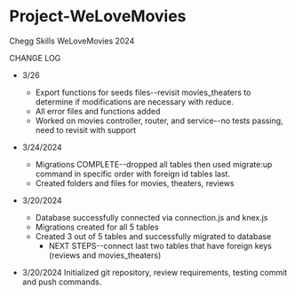 # Project-WeLoveMovies
Chegg Skills WeLoveMovies 2024


CHANGE LOG

- 3/26 
    - Export functions for seeds files--revisit movies_theaters to determine if modifications are necessary with reduce.
    - All error files and functions added
    - Worked on movies controller, router, and service--no tests passing, need to revisit with support

- 3/24/2024
    - Migrations COMPLETE--dropped all tables then used migrate:up command in specific order with foreign id tables last.
    - Created folders and files for movies, theaters, reviews

- 3/20/2024 
    - Database successfully connected via connection.js and knex.js
    - Migrations created for all 5 tables
    - Created 3 out of 5 tables and successfully migrated to database
        - NEXT STEPS--connect last two tables that have foreign keys (reviews and movies_theaters)

- 3/20/2024 Initialized git repository, review requirements, testing commit and push commands. 